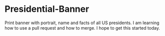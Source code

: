 # Presidential-Banner
Print banner with portrait, name and facts of all US presidents.
I am learning how to use a pull request and how to merge.
I hope to get this started today.
